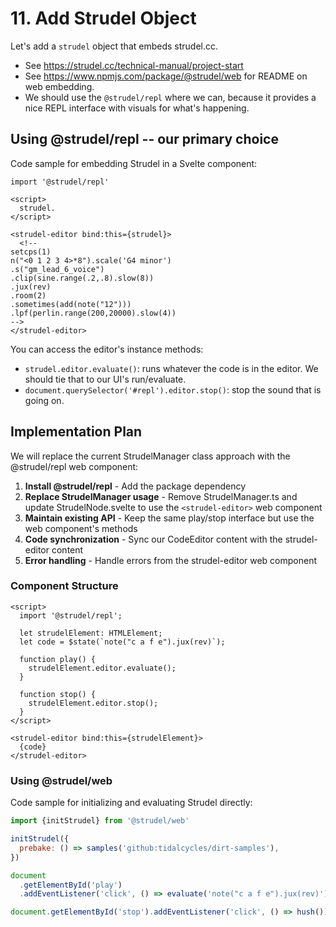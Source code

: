 # 11. Add Strudel Object

Let's add a `strudel` object that embeds strudel.cc.

- See <https://strudel.cc/technical-manual/project-start>
- See <https://www.npmjs.com/package/@strudel/web> for README on web embedding.
- We should use the `@strudel/repl` where we can, because it provides a nice REPL interface with visuals for what's happening.

## Using @strudel/repl -- our primary choice

Code sample for embedding Strudel in a Svelte component:

```svelte
import '@strudel/repl'

<script>
  strudel.
</script>

<strudel-editor bind:this={strudel}>
  <!--
setcps(1)
n("<0 1 2 3 4>*8").scale('G4 minor')
.s("gm_lead_6_voice")
.clip(sine.range(.2,.8).slow(8))
.jux(rev)
.room(2)
.sometimes(add(note("12")))
.lpf(perlin.range(200,20000).slow(4))
-->
</strudel-editor>
```

You can access the editor's instance methods:

- `strudel.editor.evaluate()`: runs whatever the code is in the editor. We should tie that to our UI's run/evaluate.
- `document.querySelector('#repl').editor.stop()`: stop the sound that is going on.

## Implementation Plan

We will replace the current StrudelManager class approach with the @strudel/repl web component:

1. **Install @strudel/repl** - Add the package dependency
2. **Replace StrudelManager usage** - Remove StrudelManager.ts and update StrudelNode.svelte to use the `<strudel-editor>` web component
3. **Maintain existing API** - Keep the same play/stop interface but use the web component's methods
4. **Code synchronization** - Sync our CodeEditor content with the strudel-editor content
5. **Error handling** - Handle errors from the strudel-editor web component

### Component Structure

```svelte
<script>
  import '@strudel/repl';

  let strudelElement: HTMLElement;
  let code = $state(`note("c a f e").jux(rev)`);

  function play() {
    strudelElement.editor.evaluate();
  }

  function stop() {
    strudelElement.editor.stop();
  }
</script>

<strudel-editor bind:this={strudelElement}>
  {code}
</strudel-editor>
```

### Using @strudel/web

Code sample for initializing and evaluating Strudel directly:

```js
import {initStrudel} from '@strudel/web'

initStrudel({
  prebake: () => samples('github:tidalcycles/dirt-samples'),
})

document
  .getElementById('play')
  .addEventListener('click', () => evaluate('note("c a f e").jux(rev)'))

document.getElementById('stop').addEventListener('click', () => hush())
```
